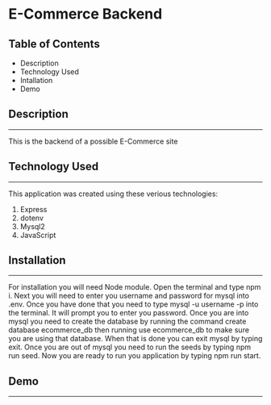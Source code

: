 # E-Commerce Backend

## Table of Contents

- Description
- Technology Used
- Intallation
- Demo

## Description

---

This is the backend of a possible E-Commerce site

## Technology Used

---

This application was created using these verious technologies:

1. Express
2. dotenv
3. Mysql2
4. JavaScript

## Installation

---

For installation you will need Node module. Open the terminal and type npm i.
Next you will need to enter you username and password for mysql into .env. Once you have done that you need to type mysql -u username -p into the terminal. It will prompt you to enter you password.
Once you are into mysql you need to create the database by running the command create database ecommerce_db then running use ecommerce_db to make sure you are using that database.
When that is done you can exit mysql by typing exit.
Once you are out of mysql you need to run the seeds by typing npm run seed.
Now you are ready to run you application by typing npm run start.

## Demo

---
